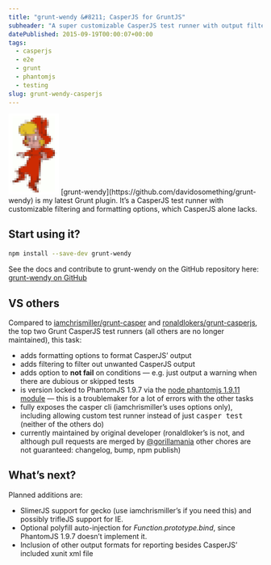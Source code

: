 ```yaml
---
title: "grunt-wendy &#8211; CasperJS for GruntJS"
subheader: "A super customizable CasperJS test runner with output filtering"
datePublished: 2015-09-19T00:00:07+00:00
tags:
  - casperjs
  - e2e
  - grunt
  - phantomjs
  - testing
slug: grunt-wendy-casperjs
---
```


<img src="/assets/img/posts/wendy.png" class="image--left" alt="grunt-wendy logo">
[grunt-wendy](https://github.com/davidosomething/grunt-wendy) is my latest Grunt
plugin. It’s a CasperJS test runner with customizable filtering and formatting
options, which CasperJS alone lacks.

## Start using it?

```bash
npm install --save-dev grunt-wendy
```

See the docs and contribute to grunt-wendy on the GitHub repository here:
[grunt-wendy on GitHub](https://github.com/davidosomething/grunt-wendy)

## VS others

Compared to
[iamchrismiller/grunt-casper](https://github.com/iamchrismiller/grunt-casper)
and
[ronaldlokers/grunt-casperjs](https://github.com/ronaldlokers/grunt-casperjs),
the top two Grunt CasperJS test runners (all others are no longer maintained),
this task:

- adds formatting options to format CasperJS’ output
- adds filtering to filter out unwanted CasperJS output
- adds option to **not fail** on conditions — e.g. just output a warning when
  there are dubious or skipped tests
- is version locked to PhantomJS 1.9.7 via the [node phantomjs 1.9.11
  module](https://github.com/Medium/phantomjs) — this is a troublemaker for
  a lot of errors with the other tasks
- fully exposes the casper cli (iamchrismiller’s uses options only), including
  allowing custom test runner instead of just <kbd>casper test</kbd> (neither
  of the others do)
- currently maintained by original developer (ronaldloker’s is not, and
  although pull requests are merged by
  [@gorillamania](https://github.com/gorillamania) other chores are not
  guaranteed: changelog, bump, npm publish)

## What’s next?

Planned additions are:

- SlimerJS support for gecko (use iamchrismiller’s if you need this) and possibly trifleJS support for IE.
- Optional polyfill auto-injection for <var>Function.prototype.bind</var>, since PhantomJS 1.9.7 doesn’t implement it.
- Inclusion of other output formats for reporting besides CasperJS’ included xunit xml file

